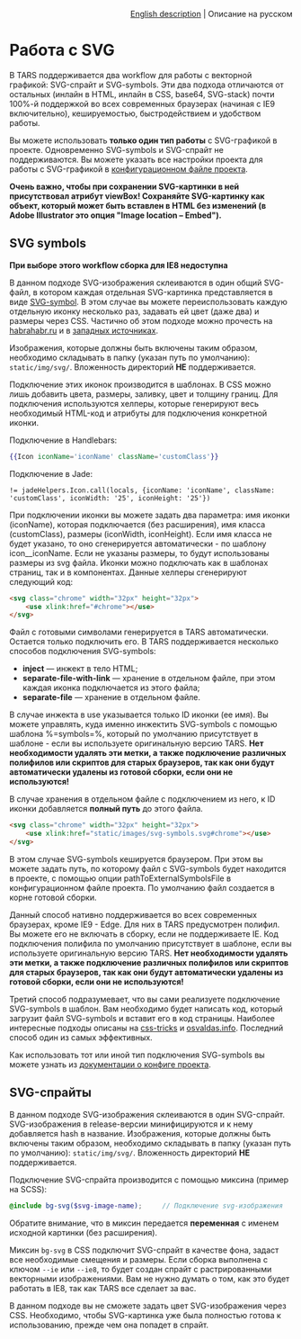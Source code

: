 <p align="right">
<a href="../en/svg-processing.md">English description</a> | Описание на русском
</p>

# Работа с SVG

В TARS поддерживается два workflow для работы с векторной графикой: SVG-спрайт и SVG-symbols. Эти два подхода отличаются от остальных (инлайн в HTML, инлайн в CSS, base64, SVG-stack) почти 100%-й поддержкой во всех современных браузерах (начиная с IE9 включительно), кешируемостью, быстродействием и удобством работы.

Вы можете использовать **только один тип работы** с SVG-графикой в проекте. Одновременно SVG-symbols и SVG-спрайт не поддерживаются. Вы можете указать все настройки проекта для работы с SVG-графикой в [конфигурационном файле проекта](options.md#svg).

**Очень важно, чтобы при сохранении SVG-картинки в ней присутствовал атрибут viewBox! Сохраняйте SVG-картинку как объект, который может быть вставлен в HTML без изменений (в Adobe Illustrator это опция "Image location – Embed").**

## SVG symbols

**При выборе этого workflow сборка для IE8 недоступна**

В данном подходе SVG-изображения склеиваются в один общий SVG-файл, в котором каждая отдельная SVG-картинка представляется в виде [SVG-symbol](https://developer.mozilla.org/ru/docs/Web/SVG/Element/symbol). В этом случае вы можете переиспользовать каждую отдельную иконку несколько раз, задавать ей цвет (даже два) и размеры через CSS. Частично об этом подходе можно прочесть на [habrahabr.ru](https://habrahabr.ru/post/272505/) и в [западных источниках](https://css-tricks.com/svg-symbol-good-choice-icons/). 

Изображения, которые должны быть включены таким образом, необходимо складывать в папку (указан путь по умолчанию): `static/img/svg/`. Вложенность директорий **НЕ** поддерживается. 

Подключение этих иконок производится в шаблонах. В CSS можно лишь добавить цвета, размеры, заливку, цвет и толщину границ. Для подключения используются хелперы, которые генерируют весь необходимый HTML-код и атрибуты для подключения конкретной иконки.

Подключение в Handlebars:

```handlebars
{{Icon iconName='iconName' className='customClass'}}
```

Подключение в Jade:

```jade
!= jadeHelpers.Icon.call(locals, {iconName: 'iconName', className: 'customClass', iconWidth: '25', iconHeight: '25'})
```

При подключении иконки вы можете задать два параметра: имя иконки (iconName), которая подключается (без расширения), имя класса (customClass), размеры (iconWidth, iconHeight). Если имя класса не будет указано, то оно сгенерируется автоматически - по шаблону icon__iconName. Если не указаны размеры, то будут использованы размеры из svg файла. Иконки можно подключать как в шаблонах страниц, так и в компонентах. Данные хелперы сгенерируют следующий код:

```html
<svg class="chrome" width="32px" height="32px">
    <use xlink:href="#chrome"></use>
</svg>
```

Файл с готовыми символами генерируется в TARS автоматически. Остается только подключить его. В TARS поддерживается несколько способов подключения SVG-symbols:
* **inject** — инжект в тело HTML;
* **separate-file-with-link** — хранение в отдельном файле, при этом каждая иконка подключается из этого файла;
* **separate-file** — хранение в отдельном файле.

В случае инжекта в use указывается только ID иконки (ее имя). Вы можете управлять, куда именно инжектить SVG-symbols с помощью шаблона %=symbols=%, который по умолчанию присутствует в шаблоне - если вы используете оригинальную версию TARS. **Нет необходимости удалять эти метки, а также подключение различных полифилов или скриптов для старых браузеров, так как они будут  автоматически удалены из готовой сборки, если они не используются!** 

В случае хранения в отдельном файле с подключением из него, к ID иконки добавляется **полный путь** до этого файла.

```html
<svg class="chrome" width="32px" height="32px">
    <use xlink:href="static/images/svg-symbols.svg#chrome"></use>
</svg>
```

В этом случае SVG-symbols кешируется браузером. При этом вы можете задать путь, по которому файл с SVG-symbols будет находится в проекте, с помощью опции pathToExternalSymbolsFile в конфигурационном файле проекта. По умолчанию файл создается в корне готовой сборки.

Данный способ нативно поддерживается во всех современных браузерах, кроме IE9 - Edge. Для них в TARS предусмотрен полифил. Вы можете его не включать в сборку, если не поддерживаете IE. Код подключения полифила по умолчанию присутствует в шаблоне, если вы используете оригинальную версию TARS. **Нет необходимости удалять эти метки, а также подключение различных полифилов или скриптов для старых браузеров, так как они будут автоматически удалены из готовой сборки, если они не используются!**

Третий способ подразумевает, что вы сами реализуете подключение SVG-symbols в шаблон. Вам необходимо будет написать код, который загрузит файл SVG-symbols и вставит его в код страницы. Наиболее интересные подходы описаны на [css-tricks](https://css-tricks.com/ajaxing-svg-sprite/) и [osvaldas.info](http://osvaldas.info/caching-svg-sprite-in-localstorage). Последний способ один из самых эффективных.

Как использовать тот или иной тип подключения SVG-symbols вы можете узнать из [документации о конфиге проекта](options.md#svg).

## SVG-спрайты

В данном подходе SVG-изображения склеиваются в один SVG-спрайт. SVG-изображения в release-версии минифицируются и к нему добавляется hash в название. Изображения, которые должны быть включены таким образом, необходимо складывать в папку (указан путь по умолчанию): `static/img/svg/`. Вложенность директорий **НЕ** поддерживается. 

Подключение SVG-спрайта производится с помощью миксина (пример на SCSS):

```scss
@include bg-svg($svg-image-name);     // Подключение svg-изображения
```

Обратите внимание, что в миксин передается **переменная** с именем исходной картинки (без расширения).

Миксин `bg-svg` в CSS подключит SVG-спрайт в качестве фона, задаст все необходимые смещения и размеры. Если сборка выполнена с ключом `--ie` или `--ie8`, то будет создан спрайт с растрированными векторными изображениями. Вам не нужно думать о том, как это будет работать в IE8, так как TARS все сделает за вас.

В данном подходе вы не сможете задать цвет SVG-изображения через CSS. Необходимо, чтобы SVG-картинка уже была полностью готова к использованию, прежде чем она попадет в спрайт.


